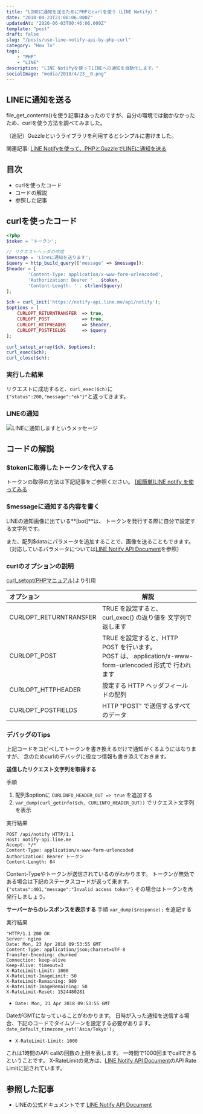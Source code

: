 ```yaml
---
title: "LINEに通知を送るためにPHPとcurlを使う（LINE Notify）"
date: "2018-04-23T21:00:06.000Z"
updatedAt: "2020-06-03T00:46:06.000Z"
template: "post"
draft: false
slug: "/posts/use-line-notify-api-by-php-curl"
category: "How To"
tags:
    - "PHP"
    - "LINE"
description: "LINE Notifyを使ってLINEへの通知を自動化します。"
socialImage: "media/2018/4/23__0.png"
---
```


## LINEに通知を送る
file_get_contents()を使う記事はあったのですが、自分の環境では動かなかったため、curlを使う方法を調べてみました。

（追記）Guzzleというライブラリを利用するとシンプルに書けました。

関連記事: [LINE Notifyを使って、PHPとGuzzleでLINEに通知を送る](/posts/use-line-notify-api-by-php-guzzle)

## 目次
- curlを使ったコード
- コードの解説
- 参照した記事

## curlを使ったコード

```php
<?php
$token = 'トークン';

// リクエストヘッダの作成
$message = 'Lineに通知を送ります';
$query = http_build_query(['message' => $message]);
$header = [
        'Content-Type: application/x-www-form-urlencoded',
        'Authorization: Bearer ' . $token,
        'Content-Length: ' . strlen($query)
];

$ch = curl_init('https://notify-api.line.me/api/notify');
$options = [
    CURLOPT_RETURNTRANSFER  => true,
    CURLOPT_POST            => true,
    CURLOPT_HTTPHEADER      => $header,
    CURLOPT_POSTFIELDS      => $query
];

curl_setopt_array($ch, $options);
curl_exec($ch);
curl_close($ch);
```

### 実行した結果
リクエストに成功すると、`curl_exec($ch)`に`{"status":200,"message":"ok"}"`と返ってきます。

### LINEの通知
![LINEに通知しますというメッセージ](media/2018/4/23__0.png)

## コードの解説
### $tokenに取得したトークンを代入する
トークンの取得の方法は下記記事をご参照ください。
[[超簡単]LINE notify を使ってみる](https://qiita.com/iitenkida7/items/576a8226ba6584864d95)

### $messageに通知する内容を書く
LINEの通知画像に出ている**[bot]**は、
トークンを発行する際に自分で設定する文字列です。

また、配列$dataにパラメータを追加することで、画像を送ることもできます。
（対応しているパラメータについては[LINE Notify API Document](https://notify-bot.line.me/doc/ja/)を参照）


### curlのオプションの説明
[curl_setopt(PHPマニュアル)](http://php.net/manual/ja/function.curl-setopt.php)より引用

| オプション       | 解説  |
|:-----------------|-------------------|
| CURLOPT_RETURNTRANSFER |TRUE を設定すると、curl_exec() の返り値を 文字列で返します|
| CURLOPT_POST| TRUE を設定すると、HTTP POST を行います。<br>POST は、 application/x-www-form-urlencoded 形式で 行われます|
| CURLOPT_HTTPHEADER | 設定する HTTP ヘッダフィールドの配列|
| CURLOPT_POSTFIELDS| HTTP "POST" で送信するすべてのデータ|

### デバッグのTips
上記コードをコピペしてトークンを書き換えるだけで通知がくるようにはなりますが、
念のためcurlのデバッグに役立つ情報も書き添えておきます。

**送信したリクエスト文字列を取得する**

手順
1. 配列$optionに ```CURLINFO_HEADER_OUT => true``` を追加する
2. ```var_dump(curl_getinfo($ch, CURLINFO_HEADER_OUT))``` でリクエスト文字列を表示

実行結果

```
POST /api/notify HTTP/1.1
Host: notify-api.line.me
Accept: */*
Content-Type: application/x-www-form-urlencoded
Authorization: Bearer トークン
Content-Length: 84
```
Content-Typeやトークンが送信されているのがわかります。
トークンが無効である場合は下記のステータスコードが返って来ます。
```{"status":401,"message":"Invalid access token"}```
その場合はトークンを再発行しましょう。


**サーバーからのレスポンスを表示する**
手順
```var_dump($response);``` を追記する

実行結果

```
"HTTP/1.1 200 OK
Server: nginx
Date: Mon, 23 Apr 2018 09:53:55 GMT
Content-Type: application/json;charset=UTF-8
Transfer-Encoding: chunked
Connection: keep-alive
Keep-Alive: timeout=3
X-RateLimit-Limit: 1000
X-RateLimit-ImageLimit: 50
X-RateLimit-Remaining: 989
X-RateLimit-ImageRemaining: 50
X-RateLimit-Reset: 1524480281
```

- ```Date: Mon, 23 Apr 2018 09:53:55 GMT```

DateがGMTになっていることがわかります。
日時が入った通知を送信する場合、下記のコードでタイムゾーンを設定する必要があります。
```date_default_timezone_set('Asia/Tokyo');```

- ```X-RateLimit-Limit: 1000```

これは1時間のAPI callの回数の上限を表します。
一時間で1000回までcallできるということです。
X-RateLimitの見方は、[LINE Notify API Document](https://notify-bot.line.me/doc/ja/)のAPI Rate Limitに記されています。

## 参照した記事

- LINEの公式ドキュメントです
[LINE Notify API Document](https://notify-bot.line.me/doc/ja/)
